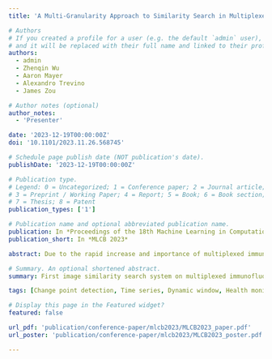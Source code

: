 ```yaml
---
title: 'A Multi-Granularity Approach to Similarity Search in Multiplexed Immunofluorescence Images'

# Authors
# If you created a profile for a user (e.g. the default `admin` user), write the username (folder name) here
# and it will be replaced with their full name and linked to their profile.
authors:
  - admin
  - Zhenqin Wu
  - Aaron Mayer
  - Alexandro Trevino
  - James Zou

# Author notes (optional)
author_notes:
  - 'Presenter'

date: '2023-12-19T00:00:00Z'
doi: '10.1101/2023.11.26.568745'

# Schedule page publish date (NOT publication's date).
publishDate: '2023-12-19T00:00:00Z'

# Publication type.
# Legend: 0 = Uncategorized; 1 = Conference paper; 2 = Journal article;
# 3 = Preprint / Working Paper; 4 = Report; 5 = Book; 6 = Book section;
# 7 = Thesis; 8 = Patent
publication_types: ['1']

# Publication name and optional abbreviated publication name.
publication: In *Proceedings of the 18th Machine Learning in Computational Biology*
publication_short: In *MLCB 2023*

abstract: Due to the rapid increase and importance of multiplexed immunofluorescence (mIF) imaging data in spatial biology, there is a pressing need to develop efficient image-to-image search pipelines for both diagnostic and research purposes. While several image search methods have been introduced for conventional images and digital pathology, mIF images present three main challenges:\ (1) high dimensionality, (2) domain-specificity, and (3) complex additional molecular information. To address this gap, we introduce the MIISS framework, a Multi-granularity mIF Image Similarity Search pipeline that employs self-supervised learning models to extract features from mIF image patches and an entropy-based aggregation method to enable similarity searches at higher, multi-granular levels. We then benchmarked various feature generation approaches to handle high dimensional images and tested them on various foundation models. We conducted evaluations using datasets from different tissues on both patch- and patient-level, which demonstrate the framework's effectiveness and generalizability. Notably, we found that domain-specific models consistently outperformed other models, further showing their robustness and generalizability across different datasets. The MIISS framework offers an effective solution for navigating the growing landscape of mIF images, providing tangible clinical benefits and opening new avenues for pathology research.

# Summary. An optional shortened abstract.
summary: First image similarity search system on multiplexed immunofluorescence (mIF) tissue images

tags: [Change point detection, Time series, Dynamic window, Health monitoring]

# Display this page in the Featured widget?
featured: false

url_pdf: 'publication/conference-paper/mlcb2023/MLCB2023_paper.pdf'
url_poster: 'publication/conference-paper/mlcb2023/MLCB2023_poster.pdf'

---
```



